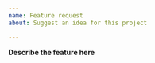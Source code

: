 ```yaml
---
name: Feature request
about: Suggest an idea for this project

---
```


**Describe the feature here**
